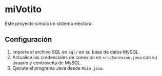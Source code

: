 # miVotito

Este proyecto simula un sistema electoral. 

## Configuración

1. Importe el archivo SQL en `sql/` en su base de datos MySQL.
2. Actualice las credenciales de conexión en `src/Conexion.java` con su usuario y contraseña de MySQL.
3. Ejecute el programa Java desde `Main.java`.
